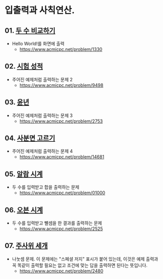 # 입출력과 사칙연산.

## 01. [두 수 비교하기](01330.py)
 - Hello World!를 화면에 출력
   - https://www.acmicpc.net/problem/1330
## 02. [시험 성적](09498.py)
 - 주어진 예제처럼 출력하는 문제 2
   - https://www.acmicpc.net/problem/9498
## 03. [윤년](02753.py)
 - 주어진 예제처럼 출력하는 문제 3
   - https://www.acmicpc.net/problem/2753
## 04. [사분면 고르기](14681.py)
 - 주어진 예제처럼 출력하는 문제 4
   - https://www.acmicpc.net/problem/14681
## 05. [알람 시계](02884.py)
 - 두 수를 입력받고 합을 출력하는 문제
   - https://www.acmicpc.net/problem/01000
## 06. [오븐 시계](02525.py)
 - 두 수를 입력받고 뺄셈을 한 결과를 출력하는 문제
   - https://www.acmicpc.net/problem/2525
## 07. [주사위 세개](02480.py)
 - 나눗셈 문제. 이 문제에는 "스페셜 저지" 표시가 붙어 있는데, 이것은 예제 출력과 꼭 똑같이 출력할 필요는 없고 조건에 맞는 답을 출력하면 된다는 뜻입니다.
   - https://www.acmicpc.net/problem/2480

